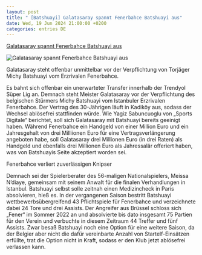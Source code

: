 ```yaml
---
layout: post
title: " [Batshuayi] Galatasaray spannt Fenerbahce Batshuayi aus"
date: Wed, 19 Jun 2024 21:00:00 +0200
categories: entries DE
---
```

[Galatasaray spannt Fenerbahce Batshuayi aus](https://gazetefutbol.de/galatasaray-spannt-fenerbahce-batshuayi-aus/)

![Galatasaray spannt Fenerbahce Batshuayi aus](https://gazetefutbol.de/wp-content/uploads/2024/01/AW117233_04.jpg)

Galatasaray steht offenbar unmittelbar vor der Verpflichtung von Torjäger Michy Batshuayi vom Erzrivalen Fenerbahce.

Es bahnt sich offenbar ein unerwarteter Transfer innerhalb der Trendyol Süper Lig an. Demnach steht Meister Galatasaray vor der Verpflichtung des belgischen Stürmers Michy Batshuayi vom Istanbuler Erzrivalen Fenerbahce. Der Vertrag des 30-Jährigen läuft in Kadiköy aus, sodass der Wechsel ablösefrei stattfinden würde. Wie Yagiz Sabuncuoglu von „Sports Digitale“ berichtet, soll sich Galatasaray mit Batshuayi bereits geeinigt haben. Während Fenerbahce ein Handgeld von einer Million Euro und ein Jahresgehalt von drei Milliionen Euro für eine Vertragsverlängerung angeboten habe, soll Galatasaray drei Millionen Euro (in drei Raten) als Handgeld und ebenfalls drei Millionen Euro als Jahressalär offeriert haben, was von Batshuayis Seite akzeptiert worden sei.

Fenerbahce verliert zuverlässigen Knipser

Demnach sei der Spielerberater des 56-maligen Nationalspielers, Meissa N’diaye, gemeinsam mit seinem Anwalt für die finalen Verhandlungen in Istanbul. Batshuayi selbst solle zeitnah einen Medizincheck in Paris absolvieren, hieß es. In der vergangenen Saison bestritt Batshuayi wettbewerbsübergreifend 43 Pflichtspiele für Fenerbahce und verzeichnete dabei 24 Tore und drei Assists. Der Angreifer aus Brüssel schloss sich „Fener“ im Sommer 2022 an und absolvierte bis dato insgesamt 75 Partien für den Verein und verbuchte in diesem Zeitraum 44 Treffer und fünf Assists. Zwar besaß Batshuayi noch eine Option für eine weitere Saison, da der Belgier aber nicht die dafür vereinbarte Anzahl von Startelf-Einsätzen erfüllte, trat die Option nicht in Kraft, sodass er den Klub jetzt ablösefrei verlassen kann.

